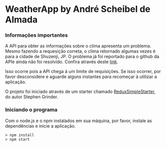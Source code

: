 # WeatherApp by André Scheibel de Almada

### Informações importantes
A API para obter as informações sobre o clima apresenta um problema. Mesmo fazendo a requesição correta, o clima retornado algumas
vezes é para a cidade de Shuzenji, JP. O problema já foi reportado para o github da APIe ainda não foi resolvido. Confira através
deste [link](https://github.com/freeCodeCamp/freeCodeCamp/issues/16869s).

Isso ocorre pois a API chega à um limite de requisições. Se isso ocorrer, por favor desconsidere e aguarde alguns instantes para
recomeçar à utilizar a aplicação.

O projeto foi iniciado através de um starter chamado [ReduxSimpleStarter](https://github.com/StephenGrider/ReduxSimpleStarter),
do autor Stephen Grinder.

### Iniciando o programa
Com o node.js e o npm instalados em sua máquina, por favor, instale as dependências e inicie a aplicação.
```
> npm install
> npm start
```